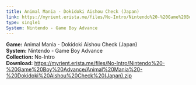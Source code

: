 ```yaml
---
title: Animal Mania - Dokidoki Aishou Check (Japan)
link: https://myrient.erista.me/files/No-Intro/Nintendo%20-%20Game%20Boy%20Advance/Animal%20Mania%20-%20Dokidoki%20Aishou%20Check%20(Japan).zip
type: single1
System: Nintendo - Game Boy Advance
---
```

<b>Game:</b> Animal Mania - Dokidoki Aishou Check (Japan)<br>
<b>System:</b> Nintendo - Game Boy Advance<br>
<b>Collection:</b> No-Intro<br>
<b>Download:</b> https://myrient.erista.me/files/No-Intro/Nintendo%20-%20Game%20Boy%20Advance/Animal%20Mania%20-%20Dokidoki%20Aishou%20Check%20(Japan).zip